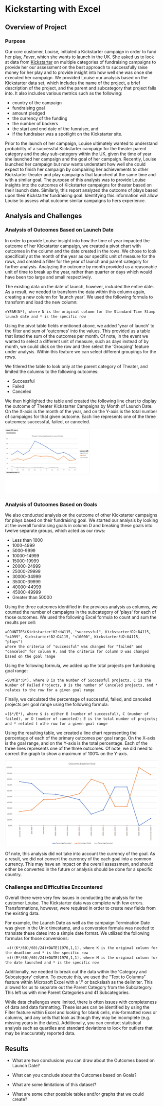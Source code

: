 # Kickstarting with Excel

## Overview of Project

### Purpose  

Our core customer, Louise, initiated a Kickstarter campaign in order to fund her play, *Fever*, which she wants to launch in the UK.  She asked us to look at data from [Kickstarter](https://github.com/MaureenFromuth/Kickstarter-analysis/blob/master/Kickstarter_Challenge-Fromuth.zip) on multiple categories of fundraising campaigns to provide her our assessment on the best approach to successfully raise money for her play and to provide insight into how well she was once she executed her campaign.  We provided Louise our analysis based on the Kickstarter data set, which includes the name of the project, a brief description of the project, and the parent and subcategory that project falls into.  It also includes various metrics such as the following:

- country of the campaign
- fundraising goal
- amount pledged
- the currency of the funding
- the number of backers
- the start and end date of the funraiser, and
- if the fundraiser was a spotlight on the Kickstarter site.  

Prior to the launch of her campaign, Louise ultimately wanted to understand probability of a successful Kickstarter campaign for the theater parent category and the play sub-category within the UK, given the time of year she launched her campaign and the goal of her campaign.  Recently, Louise launched her campaign but now wants understant how well she could expect to finish her campaign by compairing her achievements to other Kickstarter theater and play campaigns that launched at the same time and with a similar goal.  The purpose of this analysis was to provide Louise insights into the outcomes of Kickstarter campaigns for theater based on their launch date.  Similarly, this report analyzed the outcome of plays based upon their Kickstarter fundraising goal.  Identifying this information will allow Louise to assess what outcome similar campaigns to hers experience.  

## Analysis and Challenges

### Analysis of Outcomes Based on Launch Date

In order to provide Louise insight into how the time of year impacted the outcome of her Kickstarter campaign, we created a pivot chart with outcomes in the column and the date created in the rows.  We chose to look specifically at the month of the year as our specific unit of measure for the rows, and created a filter for the year of launch and parent category for further analysis.  Analyzing the outcome by month provided us a reasonable unit of time to break up the year, rather than quarter or days which would have been too large and small respectively.  

The existing data on the date of launch, however, included the entire date.  As a result, we needed to transform the data within this column again, creating a new column for 'launch year'.  We used the following formula to transform and load the new column:

```
=YEAR(N*), where N is the original column for the Standard Time Stamp launch date and * is the specific row
```  

Using the pivot table fields mentioned above, we added 'year of launch' to the filter and sum of 'outcomes' into the values.  This provided us a table that listed the sum of the outcomes per month.  Of note, in the event we wanted to select a different unit of measure, such as days instead of by month, we could click on the row and then select the 'Grouping' feature under analysis.  Within this feature we can select different groupings for the rows.  

We fitlered the table to look only at the parent category of Theater, and limited the columns to the following outcomes:

- Successful
- Failed
- Canceled

We then highlighted the table and created the following line chart to display the outcome of Theater Kickstarter Campaigns by Month of Launch Date.  On the X-axis is the month of the year, and on the Y-axis is the total number of campaigns for that given outcome.  Each line represents one of the three outcomes: successful, failed, or canceled. 

![Outcome of Theater Campaign Based on Launch Date](https://github.com/MaureenFromuth/Kickstarter-analysis/blob/master/Theater_Outcomes_vs_Launch.png)

### Analysis of Outcomes Based on Goals

We also conducted analysis on the outcome of other Kickstarter campaigns for plays based on their fundraising goal.  We started our analysis by looking at the overall fundraising goals in column D and breaking these goals into twelve separate groups, which acted as our rows:

- Less than 1000
- 1000-4999
- 5000-9999
- 10000-14999
- 15000-19999
- 20000-24999
- 25000-29999
- 30000-34999
- 35000-39999
- 40000-44999
- 45000-49999
- Greater than 50000
  
Using the three outcomes identified in the previous analysis as columns, we counted the number of campaigns in the subcategory of 'plays' for each of those outcomes. We used the following Excel formula to count and sum the results per cell:

```
=COUNTIFS(Kickstarter!H2:H4115, "successful", Kickstarter!D2:D4115, ">4999", Kickstarter!D2:D4115, "<10000", Kickstarter!U2:U4115, "plays")
where the criteria of "successful" was changed for "failed" and "canceled" for column H, and the criteria for column D was changed based on the goal range 
```

Using the following formula, we added up the total projects per fundraising goal range:

```
=SUM(B*:D*), where B is the Number of Successful projects, C is the Number of Failed Projects, D is the number of Canceled projects, and * relates to the row for a given goal range
```

Finally, we calculated the percentage of successful, failed, and canceled projects per goal range using the following formula:

```
=($*/E*), where $ is either B (number of successful), C (number of failed), or D (number of canceled); E is the total number of projects; and * related t othe row for a given goal range

```

Using the resulting table, we created a line chart representing the percentage of each of the primary outcomes per goal range.  On the X-axis is the goal range, and on the Y-axis is the total percentage.  Each of the three lines represents one of the three outcomes.  Of note, we did need to correct the graph to show a maximum of 100% on the Y-axis.

![Outcome of Play Campaign Based on Goal](https://github.com/MaureenFromuth/Kickstarter-analysis/blob/master/Outcomes_vs_Goals.png)

Of note, this analysis did not take into account the currency of the goal.  As a result, we did not convert the currency of the each goal into a common currency.  This may have an impact on the overall assessment, and should either be converted in the future or analysis should be done for a specific country.

### Challenges and Difficulties Encountered

Overall there were very few issues in conducting the analysis for the customer Louise.  The Kickstarter data was complete with few errors.  Transformations, however, were required in order to create new fields from the existing data.  

For example, the Launch Date as well as the campaign Termination Date was given in the Unix timestamp, and a conversion formula was needed to translate these dates into a simple date format.  We utilized the following formulas for those conversions:

```
 =(((K*/60)/60)/24)+DATE(1970,1,1), where K is the original column for the deadline and * is the specific row
 =(((M*/60)/60)/24)+DATE(1970,1,1), where M is the original column for the date launched and * is the specific row
```

Additionally, we needed to break out the data within the 'Category and Subcategory' column.  To execute this, we used the "Text to Columns" feature within Microsoft Excel with a '/' or backslash as the delimiter.  This allowed for us to separate out the Parent Category from the Subcategory.  This left us with nine Parent Categories and 41 Subcategories.  

While data challenges were limited, there is often issues with completeness of data and data formatting.  These issues can be identified by using the Filter feature within Excel and looking for blank cells, mis-formatted rows or columns, and any cells that look as though they may be incomplete (e.g. missing years in the dates).  Additionally, you can conduct statistical analysis such as quartiles and standard deviations to look for outliers that may be inaccurately reported data.

## Results

- What are two conclusions you can draw about the Outcomes based on Launch Date?

- What can you conclude about the Outcomes based on Goals?

- What are some limitations of this dataset?

- What are some other possible tables and/or graphs that we could create? 
